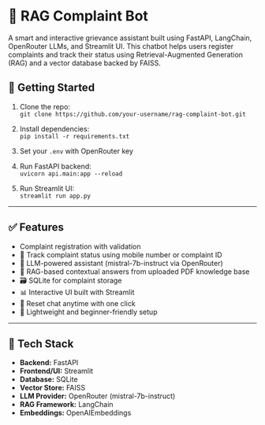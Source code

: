# 🤖 RAG Complaint Bot

A smart and interactive grievance assistant built using FastAPI, LangChain, OpenRouter LLMs, and Streamlit UI. This chatbot helps users register complaints and track their status using Retrieval-Augmented Generation (RAG) and a vector database backed by FAISS.

## 📖 Getting Started

1. Clone the repo:  
   `git clone https://github.com/your-username/rag-complaint-bot.git`

2. Install dependencies:  
   `pip install -r requirements.txt`

3. Set your `.env` with OpenRouter key

4. Run FastAPI backend:  
   `uvicorn api.main:app --reload`

5. Run Streamlit UI:  
   `streamlit run app.py`

---

## ✅ Features

- Complaint registration with validation  
- 📱 Track complaint status using mobile number or complaint ID  
- 🧠 LLM-powered assistant (mistral-7b-instruct via OpenRouter)  
- 🔎 RAG-based contextual answers from uploaded PDF knowledge base  
- 🗃️ SQLite for complaint storage  
- 📊 Interactive UI built with Streamlit  
- 🔁 Reset chat anytime with one click  
- 🚀 Lightweight and beginner-friendly setup  

---

## 🧰 Tech Stack

- **Backend:** FastAPI  
- **Frontend/UI:** Streamlit  
- **Database:** SQLite  
- **Vector Store:** FAISS  
- **LLM Provider:** OpenRouter (mistral-7b-instruct)  
- **RAG Framework:** LangChain  
- **Embeddings:** OpenAIEmbeddings
